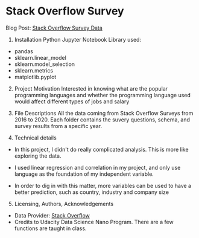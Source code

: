 # Stack Overflow Survey
Blog Post: [Stack Overflow Survey Data](https://siqifeng.medium.com/data-science-blog-post-6821abb6090c)



1. Installation 
  Python Jupyter Notebook
  Library used:
- pandas
- sklearn.linear_model 
- sklearn.model_selection 
- sklearn.metrics 
- matplotlib.pyplot



2. Project Motivation 
   Interested in knowing what are the popular programming languages and whether the programming language used would affect different types of jobs and salary



3. File Descriptions 
   All the data coming from Stack Overflow Surveys from 2016 to 2020.
   Each folder contains the suvery questions, schema, and survey results from a specific year.



4. Technical details 

- In this project, I didn't do really complicated analysis. This is more like exploring the data.

- I used linear regression and correlation in my project, and only use language as the foundation of my independent variable.

- In order to dig in with this matter, more variables can be used to have a better prediction, such as country, industry and company size

  

5. Licensing, Authors, Acknowledgements 

- Data Provider: [Stack Overflow](https://insights.stackoverflow.com/survey?_ga=2.173338923.927319487.1607865570-1377802588.1607865570)
- Credits to Udacity Data Science Nano Program. There are a few functions are taught in class.


